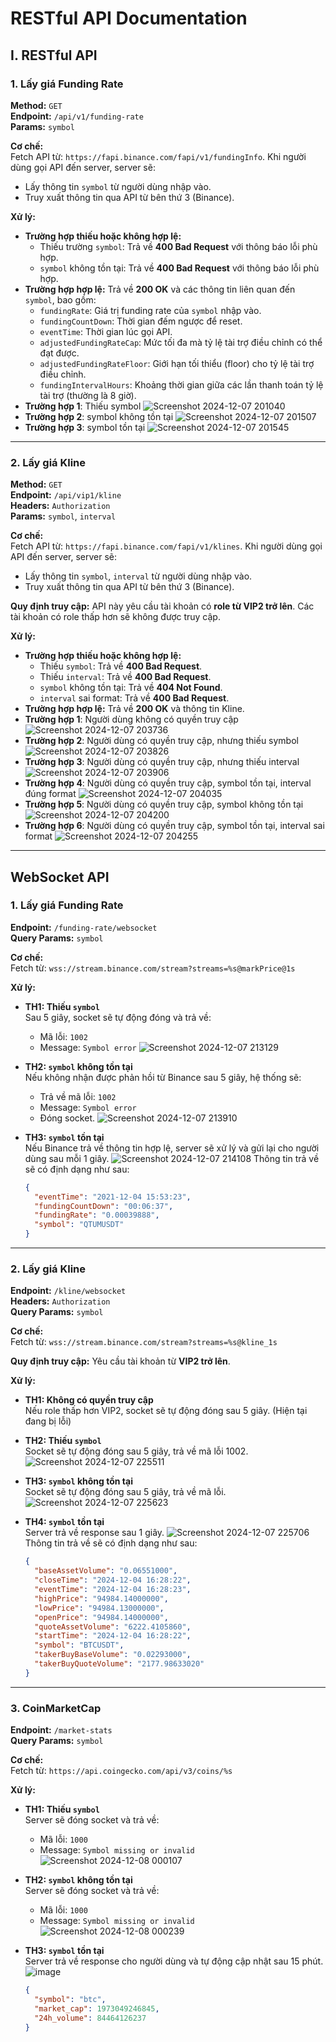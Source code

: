 # RESTful API Documentation

## I. RESTful API

### 1. Lấy giá Funding Rate
**Method:** `GET`  
**Endpoint:** `/api/v1/funding-rate`  
**Params:** `symbol`

**Cơ chế:**  
Fetch API từ: `https://fapi.binance.com/fapi/v1/fundingInfo`. Khi người dùng gọi API đến server, server sẽ:
- Lấy thông tin `symbol` từ người dùng nhập vào.
- Truy xuất thông tin qua API từ bên thứ 3 (Binance).

**Xử lý:**
- **Trường hợp thiếu hoặc không hợp lệ:**
  - Thiếu trường `symbol`: Trả về **400 Bad Request** với thông báo lỗi phù hợp.
  - `symbol` không tồn tại: Trả về **400 Bad Request** với thông báo lỗi phù hợp.
- **Trường hợp hợp lệ:** Trả về **200 OK** và các thông tin liên quan đến `symbol`, bao gồm:
  - `fundingRate`: Giá trị funding rate của `symbol` nhập vào.
  - `fundingCountDown`: Thời gian đếm ngược để reset.
  - `eventTime`: Thời gian lúc gọi API.
  - `adjustedFundingRateCap`: Mức tối đa mà tỷ lệ tài trợ điều chỉnh có thể đạt được.
  - `adjustedFundingRateFloor`: Giới hạn tối thiểu (floor) cho tỷ lệ tài trợ điều chỉnh.
  - `fundingIntervalHours`: Khoảng thời gian giữa các lần thanh toán tỷ lệ tài trợ (thường là 8 giờ).
- **Trường hợp 1**: Thiếu symbol
![Screenshot 2024-12-07 201040](https://github.com/user-attachments/assets/bdd2f08e-6260-48af-8537-de1643c2fd72)
- **Trường hợp 2**: symbol không tồn tại
![Screenshot 2024-12-07 201507](https://github.com/user-attachments/assets/a77f7421-410a-47ea-a0e6-cf7bb53bf80c)
- **Trường hợp 3**: symbol tồn tại
![Screenshot 2024-12-07 201545](https://github.com/user-attachments/assets/e3014bc9-271c-4fd4-b9c5-eaa542492900)


---

### 2. Lấy giá Kline
**Method:** `GET`  
**Endpoint:** `/api/vip1/kline`  
**Headers:** `Authorization`  
**Params:** `symbol`, `interval`

**Cơ chế:**  
Fetch API từ: `https://fapi.binance.com/fapi/v1/klines`. Khi người dùng gọi API đến server, server sẽ:
- Lấy thông tin `symbol`, `interval` từ người dùng nhập vào.
- Truy xuất thông tin qua API từ bên thứ 3 (Binance).

**Quy định truy cập:** API này yêu cầu tài khoản có **role từ VIP2 trở lên**. Các tài khoản có role thấp hơn sẽ không được truy cập.

**Xử lý:**
- **Trường hợp thiếu hoặc không hợp lệ:**
  - Thiếu `symbol`: Trả về **400 Bad Request**.
  - Thiếu `interval`: Trả về **400 Bad Request**.
  - `symbol` không tồn tại: Trả về **404 Not Found**.
  - `interval` sai format: Trả về **400 Bad Request**.
- **Trường hợp hợp lệ:** Trả về **200 OK** và thông tin Kline.
- **Trường hợp 1**: Người dùng không có quyền truy cập
![Screenshot 2024-12-07 203736](https://github.com/user-attachments/assets/32a445e3-825e-4e83-8f43-c50f8513b736)
- **Trường hợp 2**: Người dùng có quyền truy cập, nhưng thiếu symbol
![Screenshot 2024-12-07 203826](https://github.com/user-attachments/assets/16f830a2-dd60-4f3b-b6e5-0eceef48a67d)
- **Trường hợp 3**: Người dùng có quyền truy cập, nhưng thiếu interval
![Screenshot 2024-12-07 203906](https://github.com/user-attachments/assets/29caf29a-de4c-4499-962b-b7cfeed52aee)
- **Trường hợp 4**: Người dùng có quyền truy cập, symbol tồn tại, interval đúng format
![Screenshot 2024-12-07 204035](https://github.com/user-attachments/assets/4c9374d7-d04c-4b50-b441-503494f01e43)
- **Trường hợp 5**: Người dùng có quyền truy cập, symbol không tồn tại
![Screenshot 2024-12-07 204200](https://github.com/user-attachments/assets/25d6a9f8-88ae-42c2-ac91-867008e2d47e)
- **Trường hợp 6**: Người dùng có quyền truy cập, symbol tồn tại, interval sai format
![Screenshot 2024-12-07 204255](https://github.com/user-attachments/assets/b92ff1e4-81f1-4373-a93d-c5512c6c8982)

---

## WebSocket API

### 1. Lấy giá Funding Rate
**Endpoint:** `/funding-rate/websocket`  
**Query Params:** `symbol`

**Cơ chế:**  
Fetch từ: `wss://stream.binance.com/stream?streams=%s@markPrice@1s`

**Xử lý:**
- **TH1: Thiếu `symbol`**  
  Sau 5 giây, socket sẽ tự động đóng và trả về:
  - Mã lỗi: `1002`
  - Message: `Symbol error`
  ![Screenshot 2024-12-07 213129](https://github.com/user-attachments/assets/6d765b35-0613-45b0-a246-97f39383b733)


- **TH2: `symbol` không tồn tại**  
  Nếu không nhận được phản hồi từ Binance sau 5 giây, hệ thống sẽ:
  - Trả về mã lỗi: `1002`
  - Message: `Symbol error`
  - Đóng socket.
![Screenshot 2024-12-07 213910](https://github.com/user-attachments/assets/93d6a7aa-db6f-4fc4-8e07-6080ed67835f)

- **TH3: `symbol` tồn tại**  
  Nếu Binance trả về thông tin hợp lệ, server sẽ xử lý và gửi lại cho người dùng sau mỗi 1 giây.
![Screenshot 2024-12-07 214108](https://github.com/user-attachments/assets/b6c13682-8c2e-4394-a02f-b9a971ec3d90)
  Thông tin trả về sẽ có định dạng như sau:
  ```json
  {
    "eventTime": "2021-12-04 15:53:23",
    "fundingCountDown": "00:06:37",
    "fundingRate": "0.00039888",
    "symbol": "QTUMUSDT"
  }
  ```
  
---

### 2. Lấy giá Kline
**Endpoint:** `/kline/websocket`  
**Headers:** `Authorization`  
**Query Params:** `symbol`

**Cơ chế:**  
Fetch từ: `wss://stream.binance.com/stream?streams=%s@kline_1s`

**Quy định truy cập:** Yêu cầu tài khoản từ **VIP2 trở lên**.

**Xử lý:**
- **TH1: Không có quyền truy cập**  
  Nếu role thấp hơn VIP2, socket sẽ tự động đóng sau 5 giây. (Hiện tại đang bị lỗi)
  
- **TH2: Thiếu `symbol`**  
  Socket sẽ tự động đóng sau 5 giây, trả về mã lỗi 1002.
![Screenshot 2024-12-07 225511](https://github.com/user-attachments/assets/ea2afc85-c89d-465a-80a8-f6228df8189a)

- **TH3: `symbol` không tồn tại**  
  Socket sẽ tự động đóng sau 5 giây, trả về mã lỗi.
![Screenshot 2024-12-07 225623](https://github.com/user-attachments/assets/0c578de1-ddf3-4982-a1b9-a907d1e366d4)

- **TH4: `symbol` tồn tại**  
  Server trả về response sau 1 giây.
![Screenshot 2024-12-07 225706](https://github.com/user-attachments/assets/19ed2f6c-f7bb-42a8-b4c8-b0ed41d93901)
  Thông tin trả về sẽ có định dạng như sau:
  ```json
  {
    "baseAssetVolume": "0.06551000",
    "closeTime": "2024-12-04 16:28:22",
    "eventTime": "2024-12-04 16:28:23",
    "highPrice": "94984.14000000",
    "lowPrice": "94984.13000000",
    "openPrice": "94984.14000000",
    "quoteAssetVolume": "6222.4105860",
    "startTime": "2024-12-04 16:28:22",
    "symbol": "BTCUSDT",
    "takerBuyBaseVolume": "0.02293000",
    "takerBuyQuoteVolume": "2177.98633020"
  }
  ```

---

### 3. CoinMarketCap
**Endpoint:** `/market-stats`  
**Query Params:** `symbol`

**Cơ chế:**  
Fetch từ: `https://api.coingecko.com/api/v3/coins/%s`

**Xử lý:**
- **TH1: Thiếu `symbol`**  
  Server sẽ đóng socket và trả về:
  - Mã lỗi: `1000`
  - Message: `Symbol missing or invalid`
![Screenshot 2024-12-08 000107](https://github.com/user-attachments/assets/25c374d6-c98e-4cce-a077-d493c5aa48ce)

- **TH2: `symbol` không tồn tại**  
  Server sẽ đóng socket và trả về:
  - Mã lỗi: `1000`
  - Message: `Symbol missing or invalid`
![Screenshot 2024-12-08 000239](https://github.com/user-attachments/assets/43fcfb95-d898-46fc-8eca-fddb0b54dadb)


- **TH3: `symbol` tồn tại**  
  Server trả về response cho người dùng và tự động cập nhật sau 15 phút.
  ![image](https://github.com/user-attachments/assets/d1b65ca5-ae91-484e-980d-f3fbe4744fd5)
  
  ```json
  {
    "symbol": "btc",
    "market_cap": 1973049246845,
    "24h_volume": 84464126237
  }
  ```
